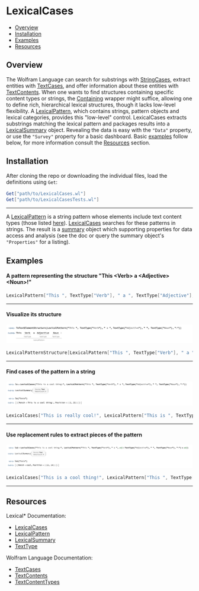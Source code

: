 # LexicalCases

* [Overview](#introduction)
* [Installation](#installation)
* [Examples](#examples)
* [Resources](#resources)

## Overview

The Wolfram Language can search for substrings with [StringCases](https://reference.wolfram.com/language/ref/StringCases.html), extract entities with [TextCases](https://reference.wolfram.com/language/ref/TextCases.html), and offer information about these entities with [TextContents](https://reference.wolfram.com/language/ref/TextContents.html). When one wants to find structures containing specific content types or strings, the [Containing](https://reference.wolfram.com/language/ref/Containing.html) wrapper might suffice, allowing one to define rich, hierarchical lexical structures, though it lacks low-level flexibility. A [LexicalPattern](./LexicalPattern.md), which contains strings, pattern objects and lexical categories, provides this "low-level" control. LexicalCases extracts substrings matching the lexical pattern and packages results into a [LexicalSummary](./LexicalSummary.md) object. Revealing the data is easy with the `"Data"` property, or use the `"Survey"` property for a basic dashboard. Basic [examples](#examples) follow below, for more information consult the [Resources](#resources) section.

## Installation

After cloning the repo or downloading the individual files, load the definitions using `Get`:

```Mathematica
Get["path/to/LexicalCases.wl"]
Get["path/to/LexicalCasesTests.wl"]
```


---
A [LexicalPattern](./LexicalPattern.md) is a string pattern whose elements include text content types (those listed [here](https://reference.wolfram.com/language/guide/TextContentTypes.html)). [LexicalCases](./LexicalCases.md) searches for these patterns in strings. The result is a [summary](./LexicalSummary.md) object which supporting  properties for data access and analysis (see the doc or query the summary object's `"Properties"` for a listing).

## Examples
#### A pattern representing the structure "This \<Verb\> a \<Adjective\> \<Noun\>!"

```Mathematica
LexicalPattern["This ", TextType["Verb"], " a ", TextType["Adjective"], " ", TextType["Noun"], "!"]
```
---
#### Visualize its structure
![Text Element Structure of a Lexical Pattern](./assets/images/LexicalPattern-TextElementStructure.png)


```Mathematica
LexicalPatternStructure[LexicalPattern["This ", TextType["Verb"], " a ", TextType["Adjective"], " ", TextType["Noun"], "!"]]
```
---
#### Find cases of the pattern in a string
![Lexical Cases Example on a string](./assets/images/LexicalCases-Example1.png)


```Mathematica
LexicalCases["This is really cool!", LexicalPattern["This is ", TextType["Adverb"], " ", TextType["Adjective"],"!"]]
```
---
#### Use replacement rules to extract pieces of the pattern
![Lexical Cases Example with Rule on a string](./assets/images/LexicalCases-Example1_Rule.png)


```Mathematica
LexicalCases["This is a cool thing!", LexicalPattern["This ", TextType["Verb"], " a ", adj : TextType["Adjective"], " ", TextType["Noun"], "!"] :> adj]
```

---
## Resources

Lexical\* Documentation:
* [LexicalCases](./LexicalCases.md)
* [LexicalPattern](./LexicalPattern.md)
* [LexicalSummary](./LexicalSummary.md)
* [TextType](./TextType.md)

Wolfram Language Documentation:
* [TextCases](https://reference.wolfram.com/language/ref/TextCases.html)
* [TextContents](https://reference.wolfram.com/language/ref/TextContents.html)
* [TextContentTypes](https://reference.wolfram.com/language/guide/TextContentTypes.html)
